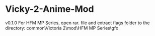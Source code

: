 # Vicky-2-Anime-Mod
v0.1.0
For HFM MP Series, open rar. file and extract flags folder to the directory: common\Victoria 2\mod\HFM MP Series\gfx
